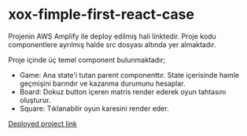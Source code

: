# xox-fimple-first-react-case

Projenin AWS Amplify ile deploy edilmiş hali linktedir. Proje kodu componentlere ayrılmış  halde src dosyası altında yer almaktadır.

Proje içinde üç temel component bulunmaktadır;
- Game: Ana state'i tutan parent componenttır. State içerisinde hamle geçmişini barındır ve kazanma durumunu hesaplar. 
- Board: Dokuz button içeren matris render ederek oyun tahtasını oluşturur.
- Square: Tıklanabilir oyun karesini render eder.


[Deployed project link](https://main.d7zw2ljurvzp7.amplifyapp.com/)

